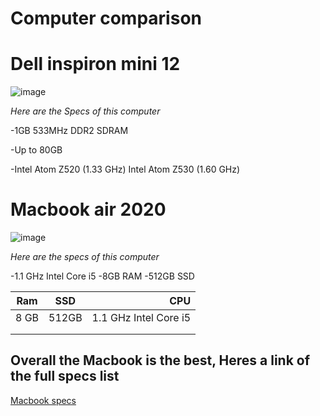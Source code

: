 # Computer comparison


# Dell inspiron mini 12
![image](https://github.com/Ahmed-N9/Classic-computer-comparison-1/assets/156314835/252bf8dd-f852-41a7-8219-f44b444c4b31)


*Here are the Specs of this computer*

-1GB 533MHz DDR2 SDRAM

-Up to 80GB

-Intel Atom Z520 (1.33 GHz) Intel Atom Z530 (1.60 GHz)





# Macbook air 2020


![image](https://github.com/Ahmed-N9/Classic-computer-comparison-1/assets/156314835/6f7e4dfe-6955-4828-bbea-10a8c81403a8)

*Here are the specs of this computer*

-1.1 GHz Intel Core i5
-8GB RAM
-512GB SSD

| Ram        | SSD           | CPU  |
| ------------- |:-------------:| -----:|
|    8 GB   | 512GB   | 1.1 GHz Intel Core i5 |
|       |       |   |
|  |       |     |


## Overall the Macbook is the best, Heres a link of the full specs list
[Macbook specs](https://www.notebookcheck.net/Apple-MacBook-Air-2020-i5.461296.0.html)

